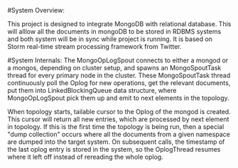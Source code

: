 #System Overview:

This project is designed to integrate MongoDB with relational database. This will alllow all the documents
in mongoDB to be stored in RDBMS systems and both system will be in sync while project is running.
It is based on Storm real-time stream processing framework from Twitter.

#System Internals:
The MongoOpLogSpout connects to either a mongod or a mongos, depending on cluster setup, and spawns an MongoSpoutTask
thread for every primary node in the cluster.
These MongoSpoutTask thread continuously poll the Oplog for new operations,
get the relevant documents, put them into  LinkedBlockingQueue data structure,
where MongoOpLogSpout pick them up and emit to next elements in the topology.

When topology starts, tailable cursor to the Oplog of the mongod is created.
This cursor will return all new entries, which are processed by next element in topology.
If this is the first time the topology is being run, then a special "dump collection" occurs where all the documents
from a given namespace are dumped into the target system.
On subsequent calls, the timestamp of the last oplog entry is stored in the system,
so the OplogThread resumes where it left off instead of rereading the whole oplog.

